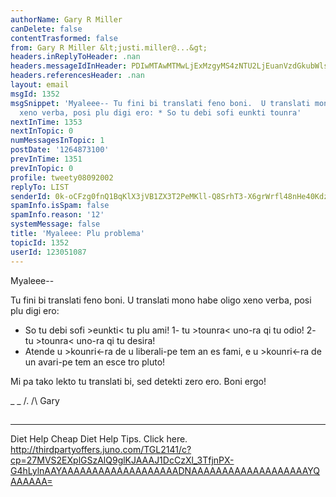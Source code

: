 ```yaml
---
authorName: Gary R Miller
canDelete: false
contentTrasformed: false
from: Gary R Miller &lt;justi.miller@...&gt;
headers.inReplyToHeader: .nan
headers.messageIdInHeader: PDIwMTAwMTMwLjExMzgyMS4zNTU2LjEuanVzdGkubWlsbGVyQGp1bm8uY29tPg==
headers.referencesHeader: .nan
layout: email
msgId: 1352
msgSnippet: 'Myaleee-- Tu fini bi translati feno boni.  U translati mono habe oligo
  xeno verba, posi plu digi ero: * So tu debi sofi eunkti tounra'
nextInTime: 1353
nextInTopic: 0
numMessagesInTopic: 1
postDate: '1264873100'
prevInTime: 1351
prevInTopic: 0
profile: tweety08092002
replyTo: LIST
senderId: 0k-oCFzg0fnQ1BqKlX3jVB1ZX3T2PeMKll-Q8SrhT3-X6grWrfl48nHe40Kdz2ow4CiWqt-E8NUvr6w440k0zhR8N3DyOzDmQoaKxQ
spamInfo.isSpam: false
spamInfo.reason: '12'
systemMessage: false
title: 'Myaleee: Plu problema'
topicId: 1352
userId: 123051087
---
```


Myaleee--

Tu fini bi translati feno boni.  U translati mono habe oligo xeno verba,
posi plu digi ero:

* So tu debi sofi >eunkti< tu plu ami!
1- tu >tounra< uno-ra qi tu odio!
2- tu >tounra< uno-ra qi tu desira!
* Atende u >kounri<-ra de u liberali-pe tem an es fami, e u >kounri<-ra
de un
avari-pe tem an esce tro pluto!

Mi pa tako lekto tu translati bi, sed detekti zero ero.  Boni ergo!

_ _
/.
/\   Gary
##
____________________________________________________________
Diet Help
Cheap Diet Help Tips. Click here.
http://thirdpartyoffers.juno.com/TGL2141/c?cp=27MVS2EXplGSzAlQ9glKJAAAJ1DcCzXl_3TfjnPX-G4hLylnAAYAAAAAAAAAAAAAAAAAAADNAAAAAAAAAAAAAAAAAAAYQAAAAAA=

